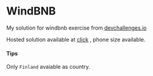 # WindBNB
My solution for windbnb exercise from [devchallenges.io](https://devchallenges.io/challenges/3JFYedSOZqAxYuOCNmYD)

Hosted solution available at [click](https://mateuszfranke.github.io/windbnb/) , phone size available.

#### Tips
Only  `Finland` avaiable as country.

